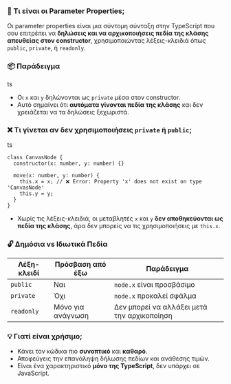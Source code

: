 ### 🧠 Τι είναι οι Parameter Properties;

Οι parameter properties είναι μια σύντομη σύνταξη στην TypeScript που σου επιτρέπει να **δηλώσεις και να αρχικοποιήσεις πεδία της κλάσης απευθείας στον constructor**, χρησιμοποιώντας λέξεις-κλειδιά όπως `public`, `private`, ή `readonly`.

### 📦 Παράδειγμα

ts

- Οι `x` και `y` δηλώνονται ως `private` μέσα στον constructor.
- Αυτό σημαίνει ότι **αυτόματα γίνονται πεδία της κλάσης** και δεν χρειάζεται να τα δηλώσεις ξεχωριστά.

### ❌ Τι γίνεται αν δεν χρησιμοποιήσεις `private` ή `public`;

ts

```tsx
class CanvasNode {
  constructor(x: number, y: number) {}

  move(x: number, y: number) {
    this.x = x; // ❌ Error: Property 'x' does not exist on type 'CanvasNode'
    this.y = y;
  }
}
```

- Χωρίς τις λέξεις-κλειδιά, οι μεταβλητές `x` και `y` **δεν αποθηκεύονται ως πεδία της κλάσης**, άρα δεν μπορείς να τις χρησιμοποιήσεις με `this.x`.

### 🔓 Δημόσια vs Ιδιωτικά Πεδία

| Λέξη-κλειδί | Πρόσβαση από έξω | Παράδειγμα |
| --- | --- | --- |
| `public` | Ναι | `node.x` είναι προσβάσιμο |
| `private` | Όχι | `node.x` προκαλεί σφάλμα |
| `readonly` | Μόνο για ανάγνωση | Δεν μπορεί να αλλάξει μετά την αρχικοποίηση |

### 💡 Γιατί είναι χρήσιμο;

- Κάνει τον κώδικα πιο **συνοπτικό** και **καθαρό**.
- Αποφεύγεις την επανάληψη δήλωσης πεδίων και ανάθεσης τιμών.
- Είναι ένα χαρακτηριστικό **μόνο της TypeScript**, δεν υπάρχει σε JavaScript.